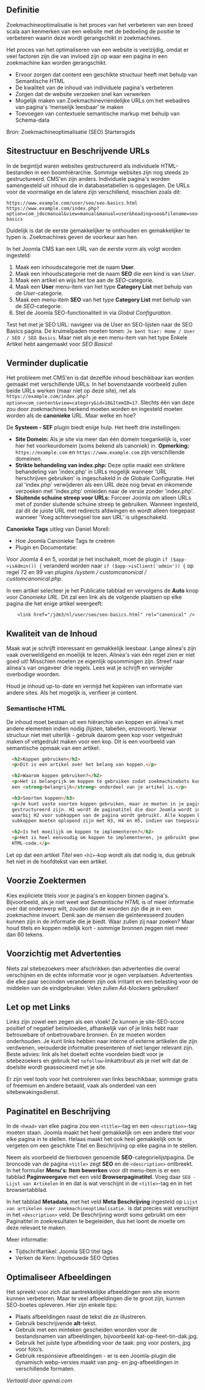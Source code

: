 <!-- Filename: jdocmanual?manual=user&heading=seo&filename=seo-basics.md / Display title: SEO Basisprincipes -->

## Definitie

Zoekmachineoptimalisatie is het proces van het verbeteren van een breed scala aan kenmerken van een website met de bedoeling de positie te verbeteren waarin deze wordt gerangschikt in zoekmachines.

Het proces van het optimaliseren van een website is veelzijdig, omdat er veel factoren zijn die van invloed zijn op waar een pagina in een zoekmachine kan worden gerangschikt.

- Ervoor zorgen dat content een geschikte structuur heeft met behulp van Semantische HTML
- De kwaliteit van de inhoud van individuele pagina's verbeteren
- Zorgen dat de website verzoeken snel kan verwerken
- Mogelijk maken van Zoekmachinevriendelijke URLs om het webadres van pagina's ‘menselijk leesbaar’ te maken
- Toevoegen van contextuele semantische markup met behulp van Schema-data

Bron: Zoekmachineoptimalisatie (SEO) Startersgids

## Sitestructuur en Beschrijvende URLs

In de begintijd waren websites gestructureerd als individuele HTML-bestanden in een boomhiërarchie. Sommige websites zijn nog steeds zo gestructureerd. CMS'en zijn anders. Individuele pagina's worden samengesteld uit inhoud die in databasetabellen is opgeslagen. De URLs voor de voormalige en de latere zijn verschillend, misschien zoals dit:
```
https://www.example.com/user/seo/seo-basics.html
https://www.example.com/index.php?option=com_jdocmanual&view=manual&manual=user&heading=seo&filename=seo-basics
```
Duidelijk is dat de eerste gemakkelijker te onthouden en gemakkelijker te typen is. Zoekmachines geven de voorkeur aan hen.

In het Joomla CMS kan een URL van de eerste vorm als volgt worden ingesteld:

1. Maak een inhoudscategorie met de naam **User**.
2. Maak een inhoudscategorie met de naam **SEO** die een kind is van *User*.
3. Maak een artikel en wijs het toe aan de *SEO*-categorie.
4. Maak een **User** menu-item van het type **Category List** met behulp van de *User*-categorie.
5. Maak een menu-item **SEO** van het type **Category List** met behulp van de *SEO*-categorie.
6. Stel de Joomla SEO-functionaliteit in via *Global Configuration*.

Test het met je SEO URL: navigeer via de User en SEO-lijsten naar de SEO Basics pagina. De kruimelpaden moeten tonen: `Je bent hier: Home / User / SEO / SEO Basics`. Maar niet als je een menu-item van het type Enkele Artikel hebt aangemaakt voor *SEO Basics*!

## Verminder duplicatie

Het probleem met CMS'en is dat dezelfde inhoud beschikbaar kan worden gemaakt met verschillende URLs. In het bovenstaande voorbeeld zullen beide URLs werken (maar niet op deze site), net als `https://example.com/index.php?option=com_content&view=category&id=18&ItemID=17`. Slechts één van deze zou door zoekmachines herkend moeten worden en ingesteld moeten worden als de **canonieke** URL. Maar welke en hoe?

De **Systeem - SEF** plugin biedt enige hulp. Het heeft drie instellingen:

* **Site Domein:** Als je site via meer dan één domein toegankelijk is, voer hier het voorkeurdomein (soms bekend als canoniek) in. **Opmerking:** `https://example.com` en `https://www.example.com` zijn verschillende domeinen.
* **Strikte behandeling van index.php:** Deze optie maakt een striktere behandeling van 'index.php' in URLs mogelijk wanneer 'URL herschrijven gebruiken' is ingeschakeld in de Globale Configuratie. Het zal 'index.php' verwijderen als een URL deze nog bevat en inkomende verzoeken met 'index.php' omleiden naar de versie zonder 'index.php'.
* **Sluitende schuine streep voor URLs:** Forceer Joomla om alleen URLs met of zonder sluitende schuine streep te gebruiken. Wanneer ingesteld, zal dit de juiste URL met redirects afdwingen en wordt alleen toegepast wanneer 'Voeg achtervoegsel toe aan URL' is uitgeschakeld.

**Canonieke Tags** uitleg van Daniel Morell:

* Hoe Joomla Canonieke Tags te creëren
* Plugin en Documentatie:

Voor Joomla 4 en 5, voordat je het inschakelt, moet de plugin `if ($app->isAdmin()) {` veranderd worden naar `if ($app->isClient('admin')) {` op regel 72 en 99 van *plugins /system / customcanonical / customcanonical.php*.

In een artikel selecteer je het Publicatie tabblad en vervolgens de **Auto** knop voor *Canonieke URL*. Dit zal een link als de volgende plaatsen op elke pagina die het enige artikel weergeeft:
```
	<link href="/jdm3/nl/user/seo/seo-basics.html" rel="canonical" />
```

## Kwaliteit van de Inhoud

Maak wat je schrijft interessant en gemakkelijk leesbaar. Lange alinea's zijn vaak
overweldigend en moeilijk te lezen. Alinea's van één regel zien er niet goed uit! Misschien moeten ze eigenlijk opsommingen zijn. Streef naar alinea's van ongeveer drie regels. Lees wat je schrijft en verwijder overbodige woorden.

Houd je inhoud up-to-date en vermijd het kopiëren van informatie van andere sites.
Als het mogelijk is, verifieer je content.

### Semantische HTML

De inhoud moet bestaan uit een hiërarchie van koppen en alinea's met andere
elementen indien nodig (lijsten, tabellen, enzovoort). Verwar structuur niet met
uiterlijk - gebruik daarom geen kop voor vetgedrukt maken of vetgedrukt maken voor een kop.
Dit is een voorbeeld van semantische opmaak van een artikel:

```html
  <h2>Koppen gebruiken</h2>
  <p>Dit is een artikel over het belang van koppen.</p>

  <h2>Waarom koppen gebruiken?</h2>
  <p>Het is belangrijk om koppen te gebruiken zodat zoekmachinebots kunnen herkennen wat
  een <strong>belangrijk</strong> onderdeel van je artikel is.</p>

  <h3>Soorten koppen</h3>
  <p>Je kunt vaste soorten koppen gebruiken, maar ze moeten in je pagina geordend en
  gestructureerd zijn. H1 wordt de paginatitel die door Joomla wordt ingevoegd,
  waarbij H2 voor subkoppen van de pagina wordt gebruikt. Alle koppen binnen je
  subkoppen moeten oplopend zijn met H3, H4 en H5, indien van toepassing.</p>

  <h2>Is het moeilijk om koppen te implementeren?</h2>
  <p>Het is heel eenvoudig om koppen te implementeren, je gebruikt gewoon de geschikte
  HTML-code.</p>
```
Let op dat een artikel *Titel* een `<h1>`-kop wordt als dat nodig is, dus gebruik het niet in de hoofdtekst van een artikel.

## Voorzie Zoektermen

Kies expliciete titels voor je pagina's en koppen binnen pagina's. Bijvoorbeeld, als je niet weet wat *Semantische HTML* is of meer informatie over dat onderwerp wilt, zouden dat de woorden zijn die je in een zoekmachine invoert. Denk aan de mensen die geïnteresseerd zouden kunnen zijn in de informatie die je biedt. Waar zullen zij naar zoeken? Maar houd titels en koppen redelijk kort - sommige bronnen zeggen niet meer dan 60 tekens.

## Voorzichtig met Advertenties

Niets zal sitebezoekers meer afschrikken dan advertenties die overal verschijnen en de echte informatie voor je ogen verplaatsen. Advertenties die elke paar seconden veranderen zijn ook irritant en een belasting voor de middelen van de eindgebruiker. Velen zullen Ad-blockers gebruiken!

## Let op met Links

Links zijn zowel een zegen als een vloek! Ze kunnen je site-SEO-score positief of negatief beïnvloeden, afhankelijk van of je links hebt naar betrouwbare of onbetrouwbare bronnen. En ze moeten worden onderhouden. Je kunt links hebben naar interne of externe artikelen die zijn verdwenen, verouderde informatie presenteren of niet langer relevant zijn. Beste advies: link als het doelwit echte voordelen biedt voor je sitebezoekers en gebruik het `nofollow`-linkattribuut als je niet wilt dat de doelsite wordt geassocieerd met je site.

Er zijn veel tools voor het controleren van links beschikbaar, sommige gratis of freemium en andere betaald, vaak als onderdeel van een sitebewakingsdienst.

## Paginatitel en Beschrijving

In de `<head>` van elke pagina zou een `<title>`-tag en een `<description>`-tag moeten staan. Joomla maakt het heel gemakkelijk om een andere titel voor elke pagina in te stellen. Helaas maakt het ook heel gemakkelijk om te vergeten om een geschikte Titel en Beschrijving op elke pagina in te stellen.

Neem als voorbeeld de hierboven genoemde **SEO**-categorielijstpagina. De broncode van de pagina `<title>` zegt **SEO** en de `<description>` ontbreekt. In het formulier **Menu's: Item bewerken** voor dit menu-item is er een tabblad **Paginweergave** met een veld **Browserpaginatitel**. Voeg daar `SEO - Lijst van Artikelen` in en dat is wat verschijnt in de `<title>`-tag en in het browsertabblad.

In het tabblad **Metadata**, met het veld **Meta Beschrijving** ingesteld op `Lijst van artikelen over zoekmachineoptimalisatie.` is dat precies wat verschijnt in het `<description>` veld. De Beschrijving wordt soms gebruikt om een Paginatitel in zoekresultaten te begeleiden, dus het loont de moeite om deze relevant te maken.

Meer informatie:
* Tijdschriftartikel: Joomla SEO titel tags
* Verken de Kern: Ingebouwde SEO Opties

## Optimaliseer Afbeeldingen

Het spreekt voor zich dat aantrekkelijke afbeeldingen een site enorm kunnen verbeteren. Maar te veel afbeeldingen die te groot zijn, kunnen SEO-boetes opleveren. Hier zijn enkele tips:

* Plaats afbeeldingen naast de tekst die ze illustreren.
* Gebruik beschrijvende **alt**-tekst.
* Gebruik met een minteken gescheiden woorden voor de bestandsnamen van afbeeldingen, bijvoorbeeld kat-op-heet-tin-dak.jpg.
* Gebruik het juiste type afbeelding voor de taak: png voor posters, jpg voor foto’s.
* Gebruik responsieve afbeeldingen - er is een Joomla-plugin die dynamisch webp-versies maakt van png- en jpg-afbeeldingen in verschillende formaten.

*Vertaald door openai.com*

